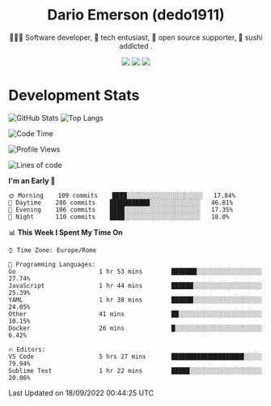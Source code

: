 <div align="center">
  
# Dario Emerson (dedo1911)
👨🏼‍💻 Software developer, 🔧 tech entusiast, 🙌 open source supporter, 🍣 sushi addicted .

[![](https://img.shields.io/badge/-Linkedin-informational?style=for-the-badge&logo=linkedin&logoColor=white&color=2867B2)](http://linkedin.com/in/dedo1911)
[![](https://img.shields.io/badge/-Telegram-informational?style=for-the-badge&logo=telegram&logoColor=white&color=0088cc)](https://t.me/dedo1911)
[![](https://img.shields.io/badge/-Facebook-informational?style=for-the-badge&logo=facebook&logoColor=white&color=3b5998)](https://fb.com/dedo1911)

</div>

# Development Stats

![GitHub Stats](https://github-readme-stats.vercel.app/api?username=dedo1911&hide=&count_private=true&title_color=84cc16&text_color=ffffff&icon_color=84cc16&bg_color=1c1917&hide_border=true&border_radius=0&show_icons=true)
![Top Langs](https://github-readme-stats.vercel.app/api/top-langs/?username=dedo1911&theme=chartreuse-dark&layout=compact)

<!--START_SECTION:waka-->
![Code Time](http://img.shields.io/badge/Code%20Time-956%20hrs%2016%20mins-blue)

![Profile Views](http://img.shields.io/badge/Profile%20Views-2-blue)

![Lines of code](https://img.shields.io/badge/From%20Hello%20World%20I%27ve%20Written-61%20Thousand%20lines%20of%20code-blue)

**I'm an Early 🐤** 

```text
🌞 Morning    109 commits    ████░░░░░░░░░░░░░░░░░░░░░   17.84% 
🌆 Daytime    286 commits    ███████████░░░░░░░░░░░░░░   46.81% 
🌃 Evening    106 commits    ████░░░░░░░░░░░░░░░░░░░░░   17.35% 
🌙 Night      110 commits    ████░░░░░░░░░░░░░░░░░░░░░   18.0%

```


📊 **This Week I Spent My Time On** 

```text
⌚︎ Time Zone: Europe/Rome

💬 Programming Languages: 
Go                       1 hr 53 mins        ███████░░░░░░░░░░░░░░░░░░   27.74% 
JavaScript               1 hr 44 mins        ██████░░░░░░░░░░░░░░░░░░░   25.39% 
YAML                     1 hr 38 mins        ██████░░░░░░░░░░░░░░░░░░░   24.05% 
Other                    41 mins             ██░░░░░░░░░░░░░░░░░░░░░░░   10.15% 
Docker                   26 mins             █░░░░░░░░░░░░░░░░░░░░░░░░   6.42%

🔥 Editors: 
VS Code                  5 hrs 27 mins       ████████████████████░░░░░   79.94% 
Sublime Text             1 hr 22 mins        █████░░░░░░░░░░░░░░░░░░░░   20.06%

```


 Last Updated on 18/09/2022 00:44:25 UTC
<!--END_SECTION:waka-->

<!--
**dedo1911/dedo1911** is a ✨ _special_ ✨ repository because its `README.md` (this file) appears on your GitHub profile.

Here are some ideas to get you started:

- 🔭 I’m currently working on ...
- 🌱 I’m currently learning ...
- 👯 I’m looking to collaborate on ...
- 🤔 I’m looking for help with ...
- 💬 Ask me about ...
- 📫 How to reach me: ...
- 😄 Pronouns: ...
- ⚡ Fun fact: ...
-->
